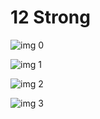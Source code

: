 # 12 Strong

![img 0](https://i.imgur.com/iXcwsJH.jpg)

![img 1](https://i.imgur.com/eWwmj8P.jpg)

![img 2](https://i.imgur.com/wgl3TEe.jpg)

![img 3](https://i.imgur.com/p8lxGYG.png)


